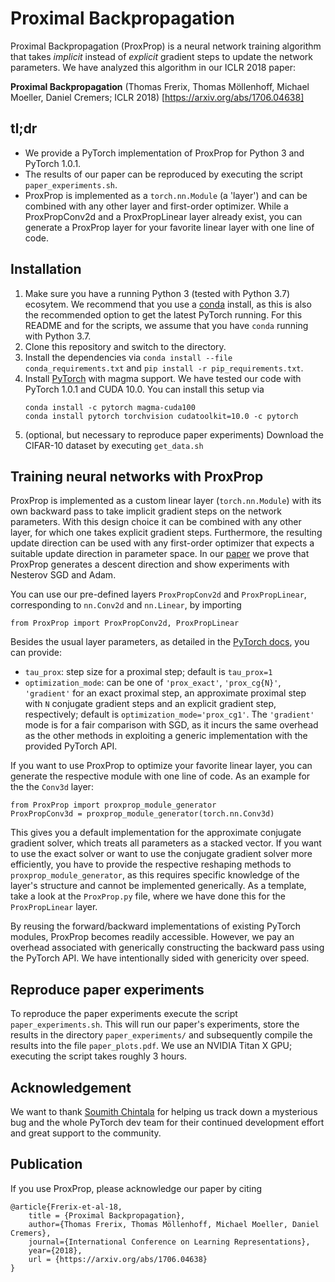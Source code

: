 Proximal Backpropagation
================
Proximal Backpropagation (ProxProp) is a neural network training algorithm that takes *implicit* instead of *explicit* gradient steps to update the network parameters.
We have analyzed this algorithm in our ICLR 2018 paper:

**Proximal Backpropagation** (Thomas Frerix, Thomas Möllenhoff, Michael Moeller, Daniel Cremers; ICLR 2018) [https://arxiv.org/abs/1706.04638]

tl;dr
-------------------
- We provide a PyTorch implementation of ProxProp for Python 3 and PyTorch 1.0.1.
- The results of our paper can be reproduced by executing the script `paper_experiments.sh`.
- ProxProp is implemented as a `torch.nn.Module` (a 'layer') and can be combined with any other layer and first-order optimizer.
While a ProxPropConv2d and a ProxPropLinear layer already exist, you can generate a ProxProp layer for your favorite linear layer with one line of code.

Installation
-------------------
1. Make sure you have a running Python 3 (tested with Python 3.7) ecosytem. We recommend that you use a [conda](https://conda.io/docs/) install, as this is also the recommended option to get the latest PyTorch running. 
For this README and for the scripts, we assume that you have `conda` running with Python 3.7.
2. Clone this repository and switch to the directory.
3. Install the dependencies via `conda install --file conda_requirements.txt` and `pip install -r pip_requirements.txt`.
4. Install [PyTorch](http://pytorch.org/) with magma support. 
    We have tested our code with PyTorch 1.0.1 and CUDA 10.0.
    You can install this setup via
    ```
    conda install -c pytorch magma-cuda100
    conda install pytorch torchvision cudatoolkit=10.0 -c pytorch
    ```
5. (optional, but necessary to reproduce paper experiments) Download the CIFAR-10 dataset by executing `get_data.sh`

Training neural networks with ProxProp
-------------------
ProxProp is implemented as a custom linear layer (`torch.nn.Module`) with its own backward pass to take implicit gradient steps on the network parameters. 
With this design choice it can be combined with any other layer, for which one takes explicit gradient steps. 
Furthermore, the resulting update direction can be used with any first-order optimizer that expects a suitable update direction in parameter space.
In our [paper](https://arxiv.org/abs/1706.04638) we prove that ProxProp generates a descent direction and show experiments with Nesterov SGD and Adam.

You can use our pre-defined layers `ProxPropConv2d` and `ProxPropLinear`, corresponding to `nn.Conv2d` and `nn.Linear`, by importing

`from ProxProp import ProxPropConv2d, ProxPropLinear`

Besides the usual layer parameters, as detailed in the [PyTorch docs](http://pytorch.org/docs/master/), you can provide:

- `tau_prox`: step size for a proximal step; default is `tau_prox=1`
- `optimization_mode`: can be one of `'prox_exact'`, `'prox_cg{N}'`, `'gradient'` for an exact proximal step, an approximate proximal step with `N` conjugate gradient steps and an explicit gradient step, respectively; default is `optimization_mode='prox_cg1'`.
The `'gradient'` mode is for a fair comparison with SGD, as it incurs the same overhead as the other methods in exploiting a generic implementation with the provided PyTorch API. 

If you want to use ProxProp to optimize your favorite linear layer, you can generate the respective module with one line of code.
As an example for the the `Conv3d` layer:

```
from ProxProp import proxprop_module_generator
ProxPropConv3d = proxprop_module_generator(torch.nn.Conv3d)
```

This gives you a default implementation for the approximate conjugate gradient solver, which treats all parameters as a stacked vector.
If you want to use the exact solver or want to use the conjugate gradient solver more efficiently, you have to provide the respective reshaping methods to `proxprop_module_generator`, as this requires specific knowledge of the layer's structure and cannot be implemented generically.
As a template, take a look at the `ProxProp.py` file, where we have done this for the `ProxPropLinear` layer.

By reusing the forward/backward implementations of existing PyTorch modules, ProxProp becomes readily accessible.
However, we pay an overhead associated with generically constructing the backward pass using the PyTorch API.
We have intentionally sided with genericity over speed.

Reproduce paper experiments
-------------------
To reproduce the paper experiments execute the script `paper_experiments.sh`.
This will run our paper's experiments, store the results in the directory `paper_experiments/` and subsequently compile the results into the file `paper_plots.pdf`.
We use an NVIDIA Titan X GPU; executing the script takes roughly 3 hours.

Acknowledgement
-------------------
We want to thank [Soumith Chintala](https://github.com/soumith) for helping us track down a mysterious bug and the whole PyTorch dev team for their continued development effort and great support to the community.

Publication
-------------------
If you use ProxProp, please acknowledge our paper by citing

```
@article{Frerix-et-al-18,
    title = {Proximal Backpropagation},
    author={Thomas Frerix, Thomas Möllenhoff, Michael Moeller, Daniel Cremers},
    journal={International Conference on Learning Representations},
    year={2018},
    url = {https://arxiv.org/abs/1706.04638}
}
```
